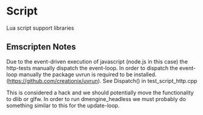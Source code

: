 Script
======

Lua script support libraries


## Emscripten Notes

Due to the event-driven execution of javascript (node.js in this case) the http-tests
manually dispatch the event-loop. In order to dispatch the event-loop manually
the package uvrun is required to be installed. (https://github.com/creationix/uvrun).
See Dispatch() in test_script_http.cpp

This is considered a hack and we should potentially move the functionality to dlib or glfw.
In order to run dmengine_headless we must probably do something similar to this for the update-loop.
